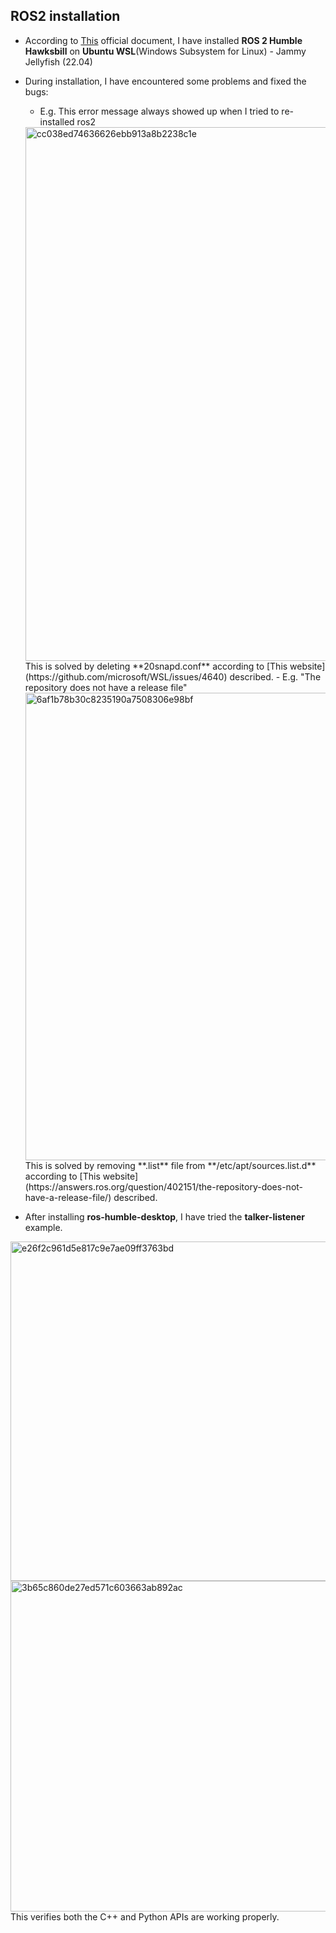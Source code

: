 ## ROS2 installation
- According to [This](https://docs.ros.org/en/humble/Installation/Ubuntu-Install-Debians.html) official document, I have installed **ROS 2 Humble Hawksbill** on **Ubuntu WSL**(Windows Subsystem for Linux) - Jammy Jellyfish (22.04)
- During installation, I have encountered some problems and fixed the bugs:
    - E.g. This error message always showed up when I tried to re-installed ros2
    <img width="854" alt="cc038ed74636626ebb913a8b2238c1e" src="https://user-images.githubusercontent.com/58468284/210111009-4a8c45a0-0fab-46a3-afd4-4562c972a47d.png">
    This is solved by deleting **20snapd.conf** according to [This website](https://github.com/microsoft/WSL/issues/4640) described.
    - E.g. "The repository does not have a release file"
    <img width="748" alt="6af1b78b30c8235190a7508306e98bf" src="https://user-images.githubusercontent.com/58468284/210111425-a2511044-e536-4d5b-b129-b61232ba1217.png">
    This is solved by removing **.list** file from **/etc/apt/sources.list.d** according to [This website](https://answers.ros.org/question/402151/the-repository-does-not-have-a-release-file/) described.

- After installing **ros-humble-desktop**, I have tried the **talker-listener** example.
<img width="543" alt="e26f2c961d5e817c9e7ae09ff3763bd" src="https://user-images.githubusercontent.com/58468284/210111636-d7805080-f0f8-424c-aa78-3ff648f38468.png">
<img width="529" alt="3b65c860de27ed571c603663ab892ac" src="https://user-images.githubusercontent.com/58468284/210111657-3fe29041-9676-4a43-906d-de6b3f2716c0.png">
This verifies both the C++ and Python APIs are working properly.
